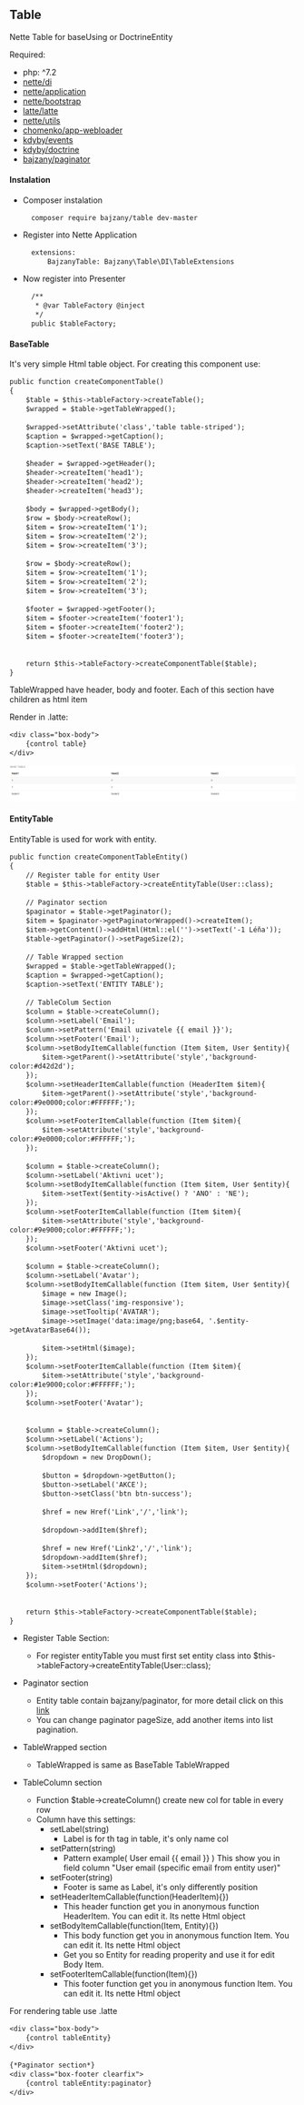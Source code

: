 ## Table

Nette Table for baseUsing or DoctrineEntity

Required:
- php: ^7.2
- [nette/di](https://packagist.org/packages/nette/di)
- [nette/application](https://packagist.org/packages/nette/application)
- [nette/bootstrap](https://packagist.org/packages/nette/bootstrap)
- [latte/latte](https://packagist.org/packages/latte/latte)
- [nette/utils](https://packagist.org/packages/nette/utils)
- [chomenko/app-webloader](https://packagist.org/packages/chomenko/app-webloader)
- [kdyby/events](https://packagist.org/packages/kdyby/events)
- [kdyby/doctrine](https://packagist.org/packages/kdyby/doctrine)
- [bajzany/paginator](https://packagist.org/packages/bajzany/paginator)


#### Instalation

- Composer instalation

		composer require bajzany/table dev-master


- Register into Nette Application

		extensions:
    		BajzanyTable: Bajzany\Table\DI\TableExtensions


- Now register into Presenter

		/**
		 * @var TableFactory @inject
		 */
		public $tableFactory;
		

#### BaseTable

It's very simple Html table object. For creating this component use:

	public function createComponentTable()
	{
		$table = $this->tableFactory->createTable();
		$wrapped = $table->getTableWrapped();

		$wrapped->setAttribute('class','table table-striped');
		$caption = $wrapped->getCaption();
		$caption->setText('BASE TABLE');

		$header = $wrapped->getHeader();
		$header->createItem('head1');
		$header->createItem('head2');
		$header->createItem('head3');

		$body = $wrapped->getBody();
		$row = $body->createRow();
		$item = $row->createItem('1');
		$item = $row->createItem('2');
		$item = $row->createItem('3');

		$row = $body->createRow();
		$item = $row->createItem('1');
		$item = $row->createItem('2');
		$item = $row->createItem('3');

		$footer = $wrapped->getFooter();
		$item = $footer->createItem('footer1');
		$item = $footer->createItem('footer2');
		$item = $footer->createItem('footer3');


		return $this->tableFactory->createComponentTable($table);
	}
	
TableWrapped have header, body and footer. Each of this section have children as html item

Render in .latte:

	<div class="box-body">
		{control table}
	</div>
	
![Translate Modal](src/Doc/image1.PNG?raw=true)


#### EntityTable

EntityTable is used for work with entity.

	public function createComponentTableEntity()
	{
		// Register table for entity User
		$table = $this->tableFactory->createEntityTable(User::class);
		
		// Paginator section
		$paginator = $table->getPaginator();
		$item = $paginator->getPaginatorWrapped()->createItem();
		$item->getContent()->addHtml(Html::el('')->setText('-1 Léňa'));
		$table->getPaginator()->setPageSize(2);
		
		// Table Wrapped section
		$wrapped = $table->getTableWrapped();
		$caption = $wrapped->getCaption();
		$caption->setText('ENTITY TABLE');

		// TableColum Section
		$column = $table->createColumn();
		$column->setLabel('Email');
		$column->setPattern('Email uzivatele {{ email }}');
		$column->setFooter('Email');
		$column->setBodyItemCallable(function (Item $item, User $entity){
			$item->getParent()->setAttribute('style','background-color:#d42d2d');
		});
		$column->setHeaderItemCallable(function (HeaderItem $item){
			$item->getParent()->setAttribute('style','background-color:#9e0000;color:#FFFFFF;');
		});
		$column->setFooterItemCallable(function (Item $item){
			$item->setAttribute('style','background-color:#9e0000;color:#FFFFFF;');
		});

		$column = $table->createColumn();
		$column->setLabel('Aktivni ucet');
		$column->setBodyItemCallable(function (Item $item, User $entity){
			$item->setText($entity->isActive() ? 'ANO' : 'NE');
		});
		$column->setFooterItemCallable(function (Item $item){
			$item->setAttribute('style','background-color:#9e9000;color:#FFFFFF;');
		});
		$column->setFooter('Aktivni ucet');

		$column = $table->createColumn();
		$column->setLabel('Avatar');
		$column->setBodyItemCallable(function (Item $item, User $entity){
			$image = new Image();
			$image->setClass('img-responsive');
			$image->setTooltip('AVATAR');
			$image->setImage('data:image/png;base64, '.$entity->getAvatarBase64());

			$item->setHtml($image);
		});
		$column->setFooterItemCallable(function (Item $item){
			$item->setAttribute('style','background-color:#1e9000;color:#FFFFFF;');
		});
		$column->setFooter('Avatar');


		$column = $table->createColumn();
		$column->setLabel('Actions');
		$column->setBodyItemCallable(function (Item $item, User $entity){
			$dropdown = new DropDown();

			$button = $dropdown->getButton();
			$button->setLabel('AKCE');
			$button->setClass('btn btn-success');

			$href = new Href('Link','/','link');

			$dropdown->addItem($href);

			$href = new Href('Link2','/','link');
			$dropdown->addItem($href);
			$item->setHtml($dropdown);
		});
		$column->setFooter('Actions');


		return $this->tableFactory->createComponentTable($table);
	}
	
- Register Table Section:
	- For register entityTable you must first set entity class into $this->tableFactory->createEntityTable(User::class);

- Paginator section 
	- Entity table contain bajzany/paginator, for more detail click on this [link](https://github.com/bajzany/paginator)
	- You can change paginator pageSize, add another items into list pagination.
	
- TableWrapped section
 	- TableWrapped is same as BaseTable TableWrapped

- TableColumn section
	- Function $table->createColumn() create new col for table in every row 
	- Column have this settings:
		- setLabel(string)
			 - Label is for th tag in table, it's only name col
		- setPattern(string)
			- Pattern example( User email {{ email }} ) This show you in field column "User email (specific email from entity user)"
		- setFooter(string)
			- Footer is same as Label, it's only differently position
		- setHeaderItemCallable(function(HeaderItem){})
			- This header function get you in anonymous function HeaderItem. You can edit it. Its nette Html object 
		- setBodyItemCallable(function(Item, Entity){})
			- This body function get you in anonymous function Item. You can edit it. Its nette Html object 
			- Get you so Entity for reading properity and use it for edit Body Item.
		- setFooterItemCallable(function(Item){})
			- This footer function get you in anonymous function Item. You can edit it. Its nette Html object 
		
For rendering table use .latte

	<div class="box-body">
		{control tableEntity}
	</div>
	
	{*Paginator section*}
	<div class="box-footer clearfix">
		{control tableEntity:paginator}
	</div>
